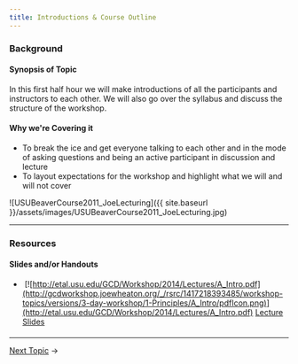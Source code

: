 ```yaml
---
title: Introductions & Course Outline
---
```


### Background

#### Synopsis of Topic

In this first half hour we will make introductions of all the participants and instructors to each other. We will also go over the syllabus and discuss the structure of the workshop. 

#### Why we're Covering it

- To break the ice and get everyone talking to each other and in the mode of asking questions and being an active participant in discussion and lecture
- To layout expectations for the workshop and highlight what we will and will not cover

![USUBeaverCourse2011_JoeLecturing]({{ site.baseurl }}/assets/images/USUBeaverCourse2011_JoeLecturing.jpg)

------

### Resources

#### Slides and/or Handouts

- ​  [![http://etal.usu.edu/GCD/Workshop/2014/Lectures/A_Intro.pdf](http://gcdworkshop.joewheaton.org/_/rsrc/1417218393485/workshop-topics/versions/3-day-workshop/1-Principles/A_Intro/pdfIcon.png)](http://etal.usu.edu/GCD/Workshop/2014/Lectures/A_Intro.pdf) [Lecture Slides](http://etal.usu.edu/GCD/Workshop/2014_ANZGG/A_Intro.pdf)

#### 

------

[Next Topic](http://gcdworkshop.joewheaton.org/workshop-topics/versions/2-day-workshop/anzgg-workshop-topics/1-surveying-principles-change-detection/b-review-of-topographic-data-sources-surveys) →